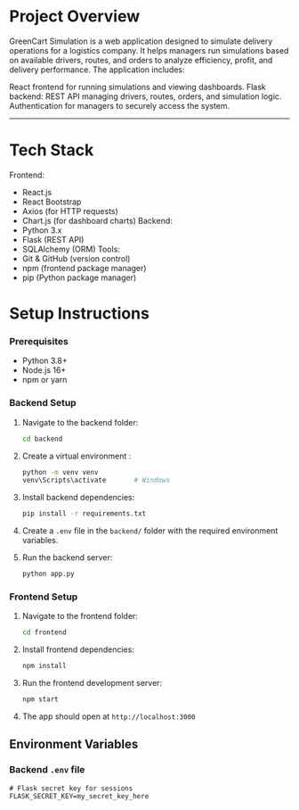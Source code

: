 

# Project Overview
GreenCart Simulation is a web application designed to simulate delivery operations for a logistics company. It helps managers run simulations based on available drivers, routes, and orders to analyze efficiency, profit, and delivery performance. The application includes:

React frontend for running simulations and viewing dashboards.
Flask backend: REST API managing drivers, routes, orders, and simulation logic.
Authentication for managers to securely access the system.

---

# Tech Stack

Frontend:
  - React.js
  - React Bootstrap
  - Axios (for HTTP requests)
  - Chart.js (for dashboard charts)
Backend:
  - Python 3.x
  - Flask (REST API)
  - SQLAlchemy (ORM)
Tools:
  - Git & GitHub (version control)
  - npm (frontend package manager)
  - pip (Python package manager)



# Setup Instructions

### Prerequisites
- Python 3.8+
- Node.js 16+
- npm or yarn

### Backend Setup

1. Navigate to the backend folder:
    ```bash
    cd backend
    ```

2. Create a virtual environment :
    ```bash
    python -m venv venv
    venv\Scripts\activate       # Windows
    ```

3. Install backend dependencies:
    ```bash
    pip install -r requirements.txt
    ```

4. Create a `.env` file in the `backend/` folder with the required environment variables.

5. Run the backend server:

    ```bash
    python app.py
    ```



### Frontend Setup

1. Navigate to the frontend folder:
    ```bash
    cd frontend
    ```

2. Install frontend dependencies:
    ```bash
    npm install
    ```

4. Run the frontend development server:
    ```bash
    npm start
    ```

5. The app should open at `http://localhost:3000`


## Environment Variables

### Backend `.env` file 

```env
# Flask secret key for sessions
FLASK_SECRET_KEY=my_secret_key_here
